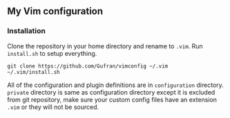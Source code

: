 ## My Vim configuration

### Installation
Clone the repository in your home directory and rename to `.vim`. Run `install.sh` to setup everything.

    git clone https://github.com/Gufran/vimconfig ~/.vim
    ~/.vim/install.sh

All of the configuration and plugin definitions are in `configuration` directory. `private` directory is same as configuration directory except it is excluded from git repository, make sure your custom config files have an extension `.vim` or they will not be sourced.
